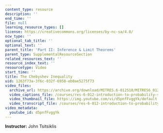 ```yaml
---
content_type: resource
description: ''
end_time: ''
file: null
learning_resource_types: []
license: https://creativecommons.org/licenses/by-nc-sa/4.0/
ocw_type: ''
optional_tab_title: ''
optional_text: ''
parent_title: 'Part II: Inference & Limit Theorems'
parent_type: SupplementalResourceSection
related_resources_text: ''
resource_index_text: ''
resourcetype: Video
start_time: ''
title: The Chebyshev Inequality
uid: 1263f73a-3f6c-032f-6950-eb0ae5275f73
video_files:
  archive_url: https://archive.org/download/MITRES.6-012S18/MITRES6_012S18_L18-03_300k.mp4
  video_captions_file: /courses/res-6-012-introduction-to-probability-spring-2018/c58dd5b51d4b583bb6dd2db8f2b648f1_d5pnfFvggYk.vtt
  video_thumbnail_file: https://img.youtube.com/vi/d5pnfFvggYk/default.jpg
  video_transcript_file: /courses/res-6-012-introduction-to-probability-spring-2018/ceb3687cf7ffaf9b2ecc9ae4674f0631_d5pnfFvggYk.pdf
video_metadata:
  youtube_id: d5pnfFvggYk
---
```


**Instructor:** John Tsitsiklis

